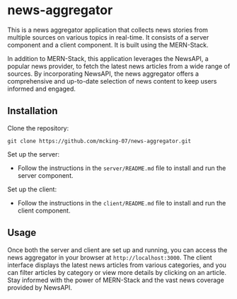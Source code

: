 # news-aggregator

This is a news aggregator application that collects news stories from multiple sources on various topics in real-time. It consists of a server component and a client component. It is built using the MERN-Stack.

In addition to MERN-Stack, this application leverages the NewsAPI, a popular news provider, to fetch the latest news articles from a wide range of sources. By incorporating NewsAPI, the news aggregator offers a comprehensive and up-to-date selection of news content to keep users informed and engaged.

## Installation

Clone the repository:

```
git clone https://github.com/mcking-07/news-aggregator.git
```

Set up the server:

- Follow the instructions in the `server/README.md` file to install and run the server component.

Set up the client:

- Follow the instructions in the `client/README.md` file to install and run the client component.

## Usage

Once both the server and client are set up and running, you can access the news aggregator in your browser at `http://localhost:3000`. The client interface displays the latest news articles from various categories, and you can filter articles by category or view more details by clicking on an article. Stay informed with the power of MERN-Stack and the vast news coverage provided by NewsAPI.
